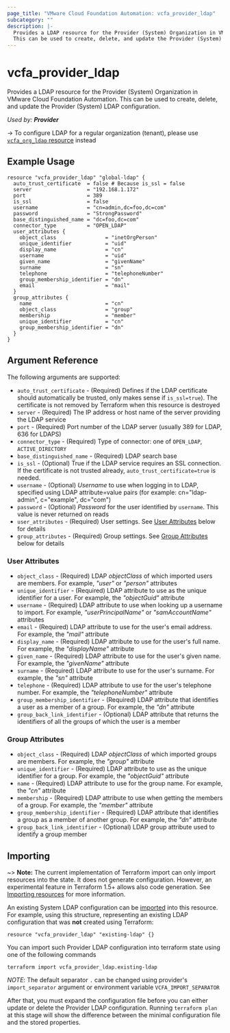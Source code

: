 ```yaml
---
page_title: "VMware Cloud Foundation Automation: vcfa_provider_ldap"
subcategory: ""
description: |-
  Provides a LDAP resource for the Provider (System) Organization in VMware Cloud Foundation Automation.
  This can be used to create, delete, and update the Provider (System) LDAP configuration.
---
```


# vcfa_provider_ldap

Provides a LDAP resource for the Provider (System) Organization in VMware Cloud Foundation Automation.
This can be used to create, delete, and update the Provider (System) LDAP configuration.

_Used by: **Provider**_

-> To configure LDAP for a regular organization (tenant), please use [`vcfa_org_ldap` resource](/providers/vmware/vcfa/latest/docs/resources/org_ldap) instead

## Example Usage

```hcl
resource "vcfa_provider_ldap" "global-ldap" {
  auto_trust_certificate  = false # Because is_ssl = false
  server                  = "192.168.1.172"
  port                    = 389
  is_ssl                  = false
  username                = "cn=admin,dc=foo,dc=com"
  password                = "StrongPassword"
  base_distinguished_name = "dc=foo,dc=com"
  connector_type          = "OPEN_LDAP"
  user_attributes {
    object_class                = "inetOrgPerson"
    unique_identifier           = "uid"
    display_name                = "cn"
    username                    = "uid"
    given_name                  = "givenName"
    surname                     = "sn"
    telephone                   = "telephoneNumber"
    group_membership_identifier = "dn"
    email                       = "mail"
  }
  group_attributes {
    name                        = "cn"
    object_class                = "group"
    membership                  = "member"
    unique_identifier           = "cn"
    group_membership_identifier = "dn"
  }
}
```

## Argument Reference

The following arguments are supported:

- `auto_trust_certificate` - (Required) Defines if the LDAP certificate should automatically be trusted, only makes sense if `is_ssl=true`).
  The certificate is not removed by Terraform when this resource is destroyed
- `server` - (Required) The IP address or host name of the server providing the LDAP service
- `port` - (Required) Port number of the LDAP server (usually 389 for LDAP, 636 for LDAPS)
- `connector_type` - (Required) Type of connector: one of `OPEN_LDAP`, `ACTIVE_DIRECTORY`
- `base_distinguished_name` - (Required) LDAP search base
- `is_ssl` - (Optional) True if the LDAP service requires an SSL connection. If the certificate is not trusted already, `auto_trust_certificate=true` is needed.
- `username` - (Optional) _Username_ to use when logging in to LDAP, specified using LDAP attribute=value pairs 
  (for example: cn="ldap-admin", c="example", dc="com")
- `password` - (Optional) _Password_ for the user identified by `username`. This value is never returned on reads
- `user_attributes` - (Required) User settings. See [User Attributes](#user-attributes) below for details
- `group_attributes` - (Required) Group settings. See [Group Attributes](#group-attributes) below for details

<a id="user-attributes"></a>
### User Attributes

- `object_class` - (Required)  LDAP _objectClass_ of which imported users are members. For example, _"user"_ or _"person"_ attributes
- `unique_identifier` - (Required) LDAP attribute to use as the unique identifier for a user. For example, the _"objectGuid"_ attribute
- `username` - (Required) LDAP attribute to use when looking up a username to import. For example, _"userPrincipalName"_ or _"samAccountName"_ attributes
- `email` - (Required) LDAP attribute to use for the user's email address. For example, the _"mail"_ attribute
- `display_name` - (Required) LDAP attribute to use for the user's full name. For example, the _"displayName"_ attribute
- `given_name` - (Required) LDAP attribute to use for the user's given name. For example, the _"givenName"_ attribute
- `surname` - (Required) LDAP attribute to use for the user's surname. For example, the _"sn"_ attribute
- `telephone` - (Required) LDAP attribute to use for the user's telephone number. For example, the _"telephoneNumber"_ attribute
- `group_membership_identifier` - (Required) LDAP attribute that identifies a user as a member of a group. For example, the _"dn"_ attribute
- `group_back_link_identifier` - (Optional) LDAP attribute that returns the identifiers of all the groups of which the user is a member

<a id="group-attributes"></a>
### Group Attributes

- `object_class` - (Required) LDAP _objectClass_ of which imported groups are members. For example, the _"group"_ attribute
- `unique_identifier` - (Required) LDAP attribute to use as the unique identifier for a group. For example, the _"objectGuid"_ attribute
- `name` - (Required) LDAP attribute to use for the group name. For example, the _"cn"_ attribute
- `membership` - (Required) LDAP attribute to use when getting the members of a group. For example, the _"member"_ attribute
- `group_membership_identifier` - (Required) LDAP attribute that identifies a group as a member of another group. For example, the _"dn"_ attribute
- `group_back_link_identifier` - (Optional) LDAP group attribute used to identify a group member

## Importing

~> **Note:** The current implementation of Terraform import can only import resources into the
state. It does not generate configuration. However, an experimental feature in Terraform 1.5+ allows
also code generation. See [Importing resources][importing-resources] for more information.

An existing System LDAP configuration can be [imported][docs-import] into this resource.
For example, using this structure, representing an existing LDAP configuration that was **not** created using Terraform:

```hcl
resource "vcfa_provider_ldap" "existing-ldap" {}
```

You can import such Provider LDAP configuration into terraform state using one of the following commands

```
terraform import vcfa_provider_ldap.existing-ldap
```

_NOTE_: The default separator `.` can be changed using provider's `import_separator` argument or environment variable `VCFA_IMPORT_SEPARATOR`

After that, you must expand the configuration file before you can either update or delete the Provider LDAP configuration. Running `terraform plan`
at this stage will show the difference between the minimal configuration file and the stored properties.

[docs-import]: https://www.terraform.io/docs/import
[importing-resources]: /providers/vmware/vcfa/latest/docs/guides/importing_resources
